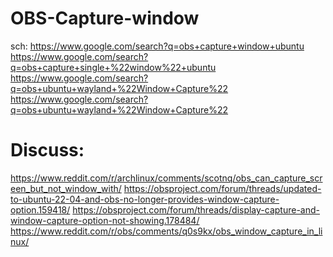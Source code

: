 # OBS-Capture-window
sch: https://www.google.com/search?q=obs+capture+window+ubuntu https://www.google.com/search?q=obs+capture+single+%22window%22+ubuntu https://www.google.com/search?q=obs+ubuntu+wayland+%22Window+Capture%22 https://www.google.com/search?q=obs+ubuntu+wayland+%22Window+Capture%22

# Discuss:
https://www.reddit.com/r/archlinux/comments/scotnq/obs_can_capture_screen_but_not_window_with/
https://obsproject.com/forum/threads/updated-to-ubuntu-22-04-and-obs-no-longer-provides-window-capture-option.159418/
https://obsproject.com/forum/threads/display-capture-and-window-capture-option-not-showing.178484/
https://www.reddit.com/r/obs/comments/q0s9kx/obs_window_capture_in_linux/
